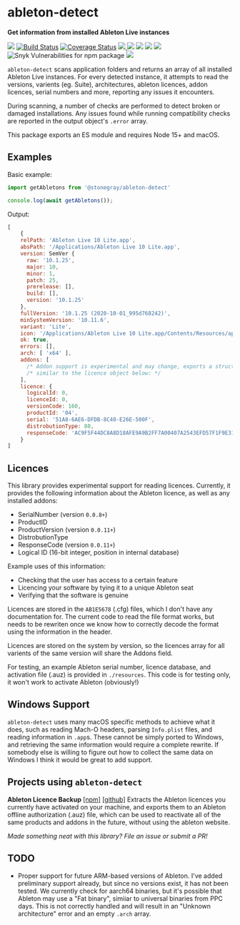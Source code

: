 # ableton-detect

**Get information from installed Ableton Live instances**

[![](https://img.shields.io/npm/dt/@stonegray/ableton-detect)](https://www.npmjs.com/package/@stonegray/ableton-detect) [![Build Status](https://travis-ci.com/stonegray/ableton-detect.svg?branch=main)](https://travis-ci.com/stonegray/ableton-detect) [![Coverage Status](https://coveralls.io/repos/github/stonegray/ableton-detect/badge.svg?branch=main)](https://coveralls.io/github/stonegray/ableton-detect?branch=main) [![](https://img.shields.io/codeclimate/maintainability-percentage/stonegray/ableton-detect) ![](https://img.shields.io/npm/v/@stonegray/ableton-detect)](https://www.npmjs.com/package/@stonegray/ableton-detect) ![](https://img.shields.io/github/languages/code-size/stonegray/ableton-detect) [![](https://img.shields.io/github/license/stonegray/ableton-detect)](https://github.com/stonegray/ableton-detect/blob/main/LICENSE) ![](https://img.shields.io/github/issues-raw/stonegray/ableton-detect) ![Snyk Vulnerabilities for npm package](https://img.shields.io/snyk/vulnerabilities/npm/@stonegray/ableton-detect) ![](https://img.shields.io/badge/platform-macOS-blue)

`ableton-detect` scans application folders and returns an array of all installed Ableton Live instances. For every detected instance, it attempts to read the versions, varients (eg. Suite), architectures, ableton licences, addon licences, serial numbers and more, reporting any issues it encounters. 

During scanning, a number of checks are performed to detect broken or damaged installations. Any issues found while running compatibility checks are reported in the output object's `.error` array. 

This package exports an ES module and requires Node 15+ and macOS.

## Examples

Basic example:

```javascript
import getAbletons from '@stonegray/ableton-detect'

console.log(await getAbletons());
```

Output:

```javascript
[
    {
    relPath: 'Ableton Live 10 Lite.app',
    absPath: '/Applications/Ableton Live 10 Lite.app',
    version: SemVer {
      raw: '10.1.25',
      major: 10,
      minor: 1,
      patch: 25,
      prerelease: [],
      build: [],
      version: '10.1.25'
    },
    fullVersion: '10.1.25 (2020-10-01_995d768242)',
    minSystemVersion: '10.11.6',
    variant: 'Lite',
    icon: '/Applications/Ableton Live 10 Lite.app/Contents/Resources/app.icns',
    ok: true,
    errors: [],
    arch: [ 'x64' ],
    addons: [
      /* Addon support is experimental and may change, exports a structure */
      /* similar to the licence object below: */
    ],
    licence: {
      logicalId: 0,
      licenceId: 0,
      versionCode: 160,
      productId: '04',
      serial: '51A8-6AE6-DFDB-8C40-E26E-500F',
      distrobutionType: 80,
      responseCode: 'AC9F5F44DC8A8D18AFE9A9B2FF7A00407A2543EFD57F1F9E310726723BF7E34493A80D980394449D'
    }
]
```


## Licences

This library provides experimental support for reading licences. Currently, it provides the following information about the Ableton licence, as well as any installed addons:

- SerialNumber (version `0.0.8+`)
- ProductID
- ProductVersion (version `0.0.11+`)
- DistrobutionType
- ResponseCode (version `0.0.11+`)
- Logical ID (16-bit integer, position in internal database)
  
Example uses of this information:

 - Checking that the user has access to a certain feature
 - Licencing your software by tying it to a unique Ableton seat
 - Verifying that the software is genuine

Licences are stored in the `AB1E5678` (.cfg) files, which I don't have any documentation for. The current code to read the file format works, but needs to be rewriten once we know how to correctly decode the format using the information in the header.

Licences are stored on the system by version, so the licences array for all varients of the same version will share the Addons field.

For testing, an example Ableton serial number, licence database, and activation file (.auz) is provided in `./resources`. This code is for testing only, it won't work to activate Ableton (obviously!)


## Windows Support

`ableton-detect` uses many macOS specific methods to achieve what it does, such as reading Mach-O headers, parsing `Info.plist` files, and reading information in `.app`s. These cannot be simply ported to Windows, and retrieving the same information would require a complete rewrite. If somebody else is willing to figure out how to collect the same data on Windows I think it would be great to add support.


## Projects using `ableton-detect`

**Ableton Licence Backup** [[npm]](https://www.npmjs.com/package/ableton-licence-backup) [[github]](https://github.com/stonegray/ableton-licence-backup#readme)
Extracts the Ableton licences you currently have activated on your machine, and exports them to an Ableton offline authorization (.auz) file, which can be used to reactivate all of the same products and addons in the future, without using the ableton website.

*Made something neat with this library? File an issue or submit a PR!*

## TODO

- Proper support for future ARM-based versions of Ableton. I've added preliminary support already, but since no versions exist, it has not been tested. We currently check for aarch64 binaries, but it's possible that Ableton may use a "Fat binary", simiiar to universal binaries from PPC days. This is not correctly handled and will result in an "Unknown architecture" error and an empty `.arch` array. 

<!-- For some reason the node-detect-readme-badges library doesn't like my links, so I'm cheating by adding some here -->
<!--https://api.travis-ci.org/1/1.svg-->
<!--https://api.travis-ci.org/2/2.svg-->
<!--https://api.travis-ci.org/3/3.svg-->
<!--https://api.travis-ci.org/4/4.svg-->

